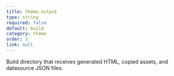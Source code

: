 ```yaml
---
title: theme.output
type: string
required: false
default: build
category: theme
order: 3
link: null
---
```


Build directory that receives generated HTML, copied assets, and datasource JSON files.
